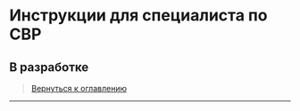 # Инструкции для специалиста по СВР

## В разработке

> [Вернуться к оглавлению](../index.md)


---
